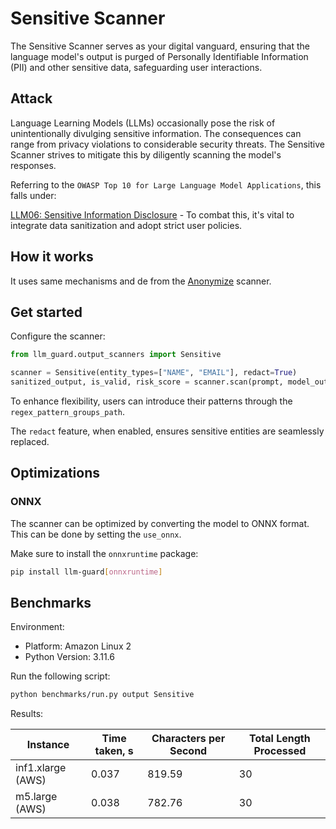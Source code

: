 # Sensitive Scanner

The Sensitive Scanner serves as your digital vanguard, ensuring that the language model's output is purged of Personally
Identifiable Information (PII) and other sensitive data, safeguarding user interactions.

## Attack

Language Learning Models (LLMs) occasionally pose the risk of unintentionally divulging sensitive information. The
consequences can range from privacy violations to considerable security threats. The Sensitive Scanner strives to
mitigate this by diligently scanning the model's responses.

Referring to the `OWASP Top 10 for Large Language Model Applications`, this falls under:

[LLM06: Sensitive Information Disclosure](https://owasp.org/www-project-top-10-for-large-language-model-applications/) -
To combat this, it's vital to integrate data sanitization and adopt strict user policies.

## How it works

It uses same mechanisms and de from the [Anonymize](../input_scanners/anonymize.md) scanner.

## Get started

Configure the scanner:

```python
from llm_guard.output_scanners import Sensitive

scanner = Sensitive(entity_types=["NAME", "EMAIL"], redact=True)
sanitized_output, is_valid, risk_score = scanner.scan(prompt, model_output)
```

To enhance flexibility, users can introduce their patterns through the `regex_pattern_groups_path`.

The `redact` feature, when enabled, ensures sensitive entities are seamlessly replaced.

## Optimizations

### ONNX

The scanner can be optimized by converting the model to ONNX format. This can be done by setting the `use_onnx`.

Make sure to install the `onnxruntime` package:

```sh
pip install llm-guard[onnxruntime]
```

## Benchmarks

Environment:

- Platform: Amazon Linux 2
- Python Version: 3.11.6

Run the following script:

```sh
python benchmarks/run.py output Sensitive
```

Results:

| Instance          | Time taken, s | Characters per Second | Total Length Processed |
|-------------------|---------------|-----------------------|------------------------|
| inf1.xlarge (AWS) | 0.037         | 819.59                | 30                     |
| m5.large (AWS)    | 0.038         | 782.76                | 30                     |

